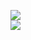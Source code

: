 [![](https://img.shields.io/badge/Made%20With-Github%20Spray-lightgrey.svg?style=for-the-badge&logo=github)](https://github.com/Annihil/github-spray#11220)  
[![](https://i.imgur.com/2DrTn0Z.gif)](https://github.com/Annihil/github-spray)
